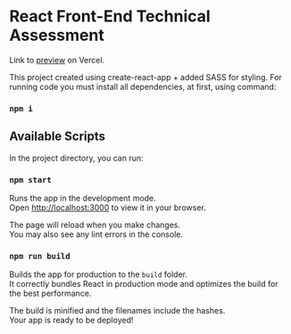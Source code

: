 # React Front-End Technical Assessment

Link to [preview](https://assessment-test-neon.vercel.app) on Vercel.

This project created using create-react-app + added SASS for styling.
For running code you must install all dependencies, at first, using command:

### `npm i`

## Available Scripts

In the project directory, you can run:

### `npm start`

Runs the app in the development mode.\
Open [http://localhost:3000](http://localhost:3000) to view it in your browser.

The page will reload when you make changes.\
You may also see any lint errors in the console.

### `npm run build`

Builds the app for production to the `build` folder.\
It correctly bundles React in production mode and optimizes the build for the best performance.

The build is minified and the filenames include the hashes.\
Your app is ready to be deployed!

